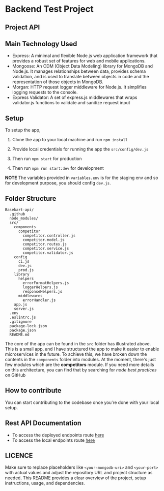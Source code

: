 # Backend Test Project

## Project API

## Main Technology Used

- Express: A minimal and flexible Node.js web application framework that provides a robust set of features for web and mobile applications.
- Mongoose: An ODM (Object Data Modeling) library for MongoDB and Node.js. It manages relationships between data, provides schema validation, and is used to translate between objects in 
  code and the representation of those objects in MongoDB.
- Morgan: HTTP request logger middleware for Node.js. It simplifies logging requests to the console.
- Express Validator: A set of express.js middlewares that wraps validator.js functions to validate and sanitize request input


## Setup

To setup the app,

1. Clone the app to your local machine and run `npm install`

2. Provide local credentials for running the app the `src/config/dev.js`

3. Then run `npm start` for production 

4. Then run `npm run start:dev` for development 

**NOTE** The variables provided in `variables.env` is for the staging env and so for development purpose, you should config `dev.js`. 


## Folder Structure

```
Basekart-api/
  .github
  node_modules/
  src/
    components
      competitor
        competitor.controller.js
        competitor.model.js
        competitor.routes.js
        competitor.service.js
        competitor.validator.js
    config
      ci.js
      dev.js
      prod.js
    library
      helpers
        errorFormatHelpers.js
        loggerHelpers.js
        responseHelpers.js
      middlewares
        errorHandler.js
    app.js
    server.js
  .env
  .eslintrc.js
  .gitignore
  package-lock.json
  package.json
  README.md
```

The core of the app can be found in the `src` folder has illustrated above. This is a small app, and I have structured the app to make it easier to enable microservices in the future. To achieve this, we have broken down the contents in the `components` folder into modules. At the moment, there's just few modules which are the **competitors**  module.
If you need more details on this architecture, you can find that by searching for _node best practices_ on GitHub

## How to contribute

You can start contributing to the codebase once you're done with your local setup.



## Rest API Documentation
-   To access the deployed endpoints route [here](https://backend-test-ig1x.onrender.com)
-   To access the local endpoints route [here](http://localhost:5000/api-doc/)



## LICENCE


Make sure to replace placeholders like `<your-mongodb-uri>` and `<your-port>` with actual values and adjust the repository URL and project structure as needed. This README provides a clear overview of the project, setup instructions, usage, and dependencies.
